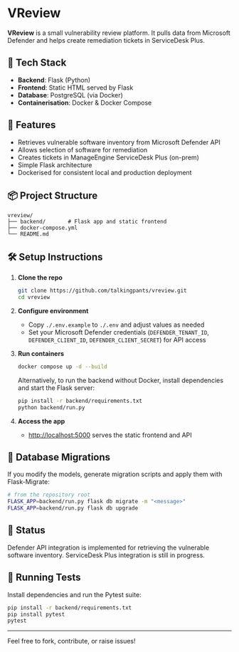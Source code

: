 # VReview

**VReview** is a small vulnerability review platform. It pulls data from Microsoft Defender and helps create remediation tickets in ServiceDesk Plus.

## 🧱 Tech Stack

- **Backend**: Flask (Python)
- **Frontend**: Static HTML served by Flask
- **Database**: PostgreSQL (via Docker)
- **Containerisation**: Docker & Docker Compose

## 🚀 Features

- Retrieves vulnerable software inventory from Microsoft Defender API
- Allows selection of software for remediation
- Creates tickets in ManageEngine ServiceDesk Plus (on-prem)
- Simple Flask architecture
- Dockerised for consistent local and production deployment

## 📦 Project Structure

```
vreview/
├── backend/       # Flask app and static frontend
├── docker-compose.yml
└── README.md
```

## 🛠️ Setup Instructions

1. **Clone the repo**
   ```bash
   git clone https://github.com/talkingpants/vreview.git
   cd vreview
   ```

2. **Configure environment**
   - Copy `./.env.example` to `./.env` and adjust values as needed
   - Set your Microsoft Defender credentials (`DEFENDER_TENANT_ID`,
     `DEFENDER_CLIENT_ID`, `DEFENDER_CLIENT_SECRET`) for API access

3. **Run containers**
   ```bash
   docker compose up -d --build
   ```

   Alternatively, to run the backend without Docker, install dependencies and
   start the Flask server:

   ```bash
   pip install -r backend/requirements.txt
   python backend/run.py
   ```

4. **Access the app**
   - [http://localhost:5000](http://localhost:5000) serves the static frontend and API

## 📜 Database Migrations

If you modify the models, generate migration scripts and apply them with Flask-Migrate:

```bash
# from the repository root
FLASK_APP=backend/run.py flask db migrate -m "<message>"
FLASK_APP=backend/run.py flask db upgrade
```

## 💪 Status

Defender API integration is implemented for retrieving the vulnerable software inventory. ServiceDesk Plus integration is still in progress.

## 🧪 Running Tests

Install dependencies and run the Pytest suite:

```bash
pip install -r backend/requirements.txt
pip install pytest
pytest
```

---

Feel free to fork, contribute, or raise issues!
